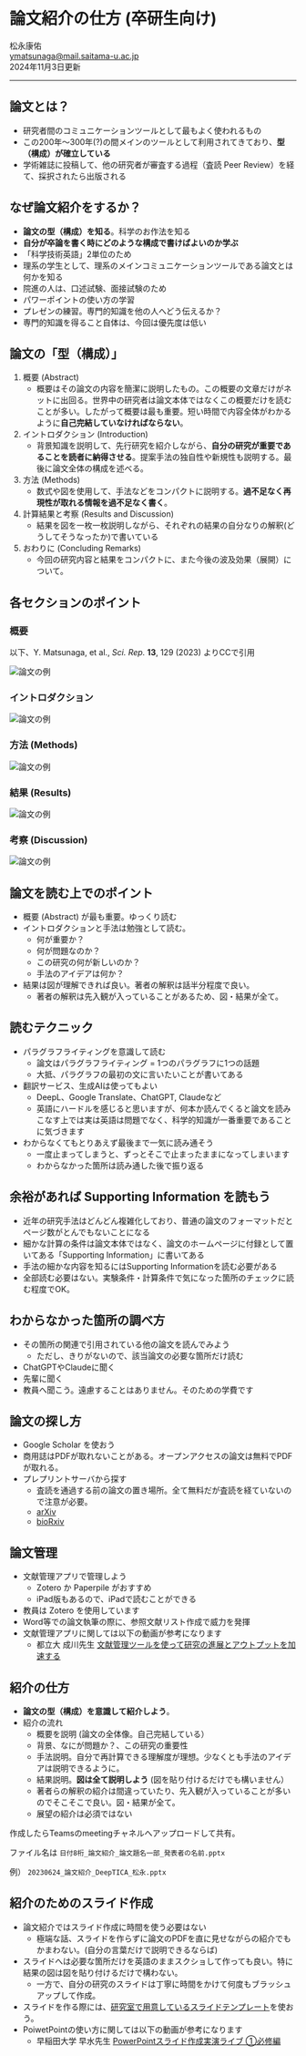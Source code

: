 # 論文紹介の仕方 (卒研生向け)

松永康佑  
ymatsunaga@mail.saitama-u.ac.jp  
2024年11月3日更新  

---

## 論文とは？

- 研究者間のコミュニケーションツールとして最もよく使われるもの
- この200年〜300年(?)の間メインのツールとして利用されてきており、**型（構成）が確立している**
- 学術雑誌に投稿して、他の研究者が審査する過程（査読 Peer Review）を経て、採択されたら出版される

## なぜ論文紹介をするか？

- **論文の型（構成）を知る**。科学のお作法を知る
- **自分が卒論を書く時にどのような構成で書けばよいのか学ぶ**
- 「科学技術英語」2単位のため
- 理系の学生として、理系のメインコミュニケーションツールである論文とは何かを知る
- 院進の人は、口述試験、面接試験のため
- パワーポイントの使い方の学習
- プレゼンの練習。専門的知識を他の人へどう伝えるか？
- 専門的知識を得ること自体は、今回は優先度は低い

## 論文の「型（構成）」

1. 概要 (Abstract)
   - 概要はその論文の内容を簡潔に説明したもの。この概要の文章だけがネットに出回る。世界中の研究者は論文本体ではなくこの概要だけを読むことが多い。したがって概要は最も重要。短い時間で内容全体がわかるように**自己完結していなければならない**。
2. イントロダクション (Introduction)
   - 背景知識を説明して、先行研究を紹介しながら、**自分の研究が重要であることを読者に納得させる**。提案手法の独自性や新規性も説明する。最後に論文全体の構成を述べる。
3. 方法 (Methods)
   - 数式や図を使用して、手法などをコンパクトに説明する。**過不足なく再現性が取れる情報を過不足なく書く**。
4. 計算結果と考察 (Results and Discussion)
   - 結果を図を一枚一枚説明しながら、それぞれの結果の自分なりの解釈(どうしてそうなったか)で書いている
5. おわりに (Concluding Remarks)
   - 今回の研究内容と結果をコンパクトに、また今後の波及効果（展開）について。

## 各セクションのポイント

### 概要

以下、Y. Matsunaga, et al., *Sci. Rep.* **13**, 129 (2023) よりCCで引用

![論文の例](./images/paper01.png)

### イントロダクション

![論文の例](./images/paper02.png)

### 方法 (Methods)

![論文の例](./images/paper03.png)

### 結果 (Results)

![論文の例](./images/paper04.png)

### 考察 (Discussion)

![論文の例](./images/paper05.png)

## 論文を読む上でのポイント

- 概要 (Abstract) が最も重要。ゆっくり読む
- イントロダクションと手法は勉強として読む。
  - 何が重要か？
  - 何が問題なのか？
  - この研究の何が新しいのか？
  - 手法のアイデアは何か？
- 結果は図が理解できれば良い。著者の解釈は話半分程度で良い。
  - 著者の解釈は先入観が入っていることがあるため、図・結果が全て。

## 読むテクニック

- パラグラフライティングを意識して読む
  - 論文はパラグラフライティング = 1つのパラグラフに1つの話題
  - 大抵、パラグラフの最初の文に言いたいことが書いてある
- 翻訳サービス、生成AIは使ってもよい
  - DeepL、Google Translate、ChatGPT, Claudeなど
  - 英語にハードルを感じると思いますが、何本か読んでくると論文を読みこなす上では実は英語は問題でなく、科学的知識が一番重要であることに気づきます
- わからなくてもとりあえず最後まで一気に読み通そう
  - 一度止まってしまうと、ずっとそこで止まったままになってしまいます
  - わからなかった箇所は読み通した後で振り返る

## 余裕があれば Supporting Information を読もう

- 近年の研究手法はどんどん複雑化しており、普通の論文のフォーマットだとページ数がとんでもないことになる
- 細かな計算の条件は論文本体ではなく、論文のホームページに付録として置いてある「Supporting Information」に書いてある
- 手法の細かな内容を知るにはSupporting Informationを読む必要がある
- 全部読む必要はない。実験条件・計算条件で気になった箇所のチェックに読む程度でOK。

## わからなかった箇所の調べ方

- その箇所の関連で引用されている他の論文を読んでみよう
  - ただし、きりがないので、該当論文の必要な箇所だけ読む
- ChatGPTやClaudeに聞く
- 先輩に聞く
- 教員へ聞こう。遠慮することはありません。そのための学費です

## 論文の探し方

- Google Scholar を使おう
- 商用誌はPDFが取れないことがある。オープンアクセスの論文は無料でPDFが取れる。
- プレプリントサーバから探す
  - 査読を通過する前の論文の置き場所。全て無料だが査読を経ていないので注意が必要。
  - [arXiv](https://arxiv.org)
  - [bioRxiv](https://www.biorxiv.org)

## 論文管理

- 文献管理アプリで管理しよう
  - Zotero か Paperpile がおすすめ
  - iPad版もあるので、iPadで読むことができる
- 教員は Zotero を使用しています
- Word等での論文執筆の際に、参照文献リスト作成で威力を発揮
- 文献管理アプリに関しては以下の動画が参考になります
  - 都立大 成川先生 [文献管理ツールを使って研究の進展とアウトプットを加速する](https://togotv.dbcls.jp/en/20220806.html)

## 紹介の仕方

- **論文の型（構成）を意識して紹介しよう**。
- 紹介の流れ
  - 概要を説明 (論文の全体像。自己完結している）
  - 背景、なにが問題か？、この研究の重要性
  - 手法説明。自分で再計算できる理解度が理想。少なくとも手法のアイデアは説明できるように。
  - 結果説明。**図は全て説明しよう** (図を貼り付けるだけでも構いません）
  - 著者らの解釈の紹介は間違っていたり、先入観が入っていることが多いのでそこそこで良い。図・結果が全て。
  - 展望の紹介は必須ではない

作成したらTeamsのmeetingチャネルへアップロードして共有。

ファイル名は `日付8桁_論文紹介_論文題名一部_発表者の名前.pptx`

例） `20230624_論文紹介_DeepTICA_松永.pptx`

## 紹介のためのスライド作成

- 論文紹介ではスライド作成に時間を使う必要はない
  - 極端な話、スライドを作らずに論文のPDFを直に見せながらの紹介でもかまわない。(自分の言葉だけで説明できるならば)
- スライドへは必要な箇所だけを英語のままスクショして作っても良い。特に結果の図は図を貼り付けるだけで構わない。
  - 一方で、自分の研究のスライドは丁寧に時間をかけて何度もブラッシュアップして作成。
- スライドを作る際には、[研究室で用意しているスライドテンプレート](https://github.com/matsunagalab/slide)を使おう。
- PoiwetPointの使い方に関しては以下の動画が参考になります
  - 早稲田大学 早水先生 [PowerPointスライド作成実演ライブ ①必修編](https://www.youtube.com/live/zMp3BrIakOY?feature=share)

